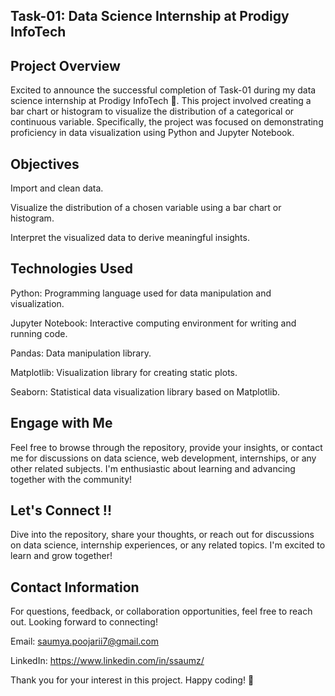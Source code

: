 ## Task-01: Data Science Internship at Prodigy InfoTech

## Project Overview
Excited to announce the successful completion of Task-01 during my data science internship at Prodigy InfoTech 🚀. This project involved creating a bar chart or histogram to visualize the distribution of a categorical or continuous variable. Specifically, the project was focused on demonstrating proficiency in data visualization using Python and Jupyter Notebook.

## Objectives
Import and clean data.

Visualize the distribution of a chosen variable using a bar chart or histogram.

Interpret the visualized data to derive meaningful insights.

## Technologies Used
Python: Programming language used for data manipulation and visualization.

Jupyter Notebook: Interactive computing environment for writing and running code.

Pandas: Data manipulation library.

Matplotlib: Visualization library for creating static plots.

Seaborn: Statistical data visualization library based on Matplotlib.

## Engage with Me
Feel free to browse through the repository, provide your insights, or contact me for discussions on data science, web development, internships, or any other related subjects. I'm enthusiastic about learning and advancing together with the community!

## Let's Connect !!
Dive into the repository, share your thoughts, or reach out for discussions on data science, internship experiences, or any related topics. I'm excited to learn and grow together!

## Contact Information
For questions, feedback, or collaboration opportunities, feel free to reach out. Looking forward to connecting!

Email: saumya.poojarii7@gmail.com

LinkedIn: https://www.linkedin.com/in/ssaumz/

Thank you for your interest in this project. Happy coding! 🚀
